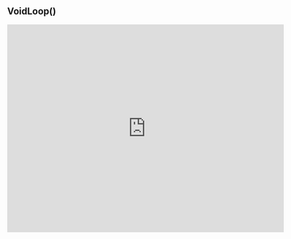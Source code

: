 <h2>
VoidLoop()
</h2>


<iframe src="https://player.vimeo.com/video/148972304" width="640" height="480" frameborder="0" allow="autoplay; fullscreen" allowfullscreen></iframe>
